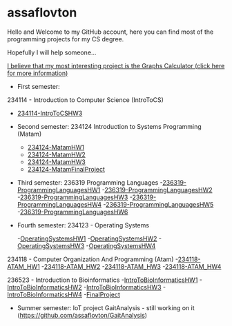 # assaflovton
Hello and Welcome to my GitHub account, here you can find most of the programming projects for my CS degree.

Hopefully I will help someone...

[I believe that my most interesting project is the Graphs Calculator (click here for more information) ](https://github.com/assaflovton/234124-MatamFinalProject.git)

- First semester:

234114 - Introduction to Computer Science (IntroToCS)
  - [234114-IntroToCSHW3](https://github.com/assaflovton/234114-IntroToCSHW3)

- Second semester:
234124 Introduction to Systems Programming (Matam)
  - [234124-MatamHW1](https://github.com/assaflovton/234124-MatamHW1)
  - [234124-MatamHW2](https://github.com/assaflovton/234124-MatamHW2)
  - [234124-MatamHW3](https://github.com/assaflovton/234124-MatamHW3)
  - [234124-MatamFinalProject](https://github.com/assaflovton/234124-MatamFinalProject)

- Third semester:
236319 Programming Languages 
  -[236319-ProgrammingLanguagesHW1](https://github.com/assaflovton/236319-ProgrammingLanguagesHW1)
  -[236319-ProgrammingLanguagesHW2](https://github.com/assaflovton/236319-ProgrammingLanguagesHW2)
  -[236319-ProgrammingLanguagesHW3](https://github.com/assaflovton/236319-ProgrammingLanguagesHW3)
  -[236319-ProgrammingLanguagesHW4](https://github.com/assaflovton/236319-ProgrammingLanguagesHW4)
  -[236319-ProgrammingLanguagesHW5](https://github.com/assaflovton/236319-ProgrammingLanguagesHW5)
  -[236319-ProgrammingLanguagesHW6](https://github.com/assaflovton/236319-ProgrammingLanguagesHW6)

- Fourth semester:
234123 - Operating Systems

  -[OperatingSystemsHW1](https://github.com/assaflovton/OperatingSystemsHW1)
  -[OperatingSystemsHW2](https://github.com/assaflovton/OperatingSystemsHW2)
  -[OperatingSystemsHW3](https://github.com/assaflovton/OperatingSystemsHW3)
  -[OperatingSystemsHW4](https://github.com/assaflovton/OperatingSystemsHW4)
  
234118 - Computer Organization And Programming (Atam)
  -[234118-ATAM_HW1](https://github.com/assaflovton/234118-ATAM_HW1)
  -[234118-ATAM_HW2](https://github.com/assaflovton/234118-ATAM_HW2)
  -[234118-ATAM_HW3](https://github.com/assaflovton/234118-ATAM_HW3)
  -[234118-ATAM_HW4](https://github.com/assaflovton/234118-ATAM_HW4)

236523 - Introduction to Bioinformatics
  -[IntroToBioInformaticsHW1](https://github.com/assaflovton/IntroToBioInformaticsHW1)
  -[IntroToBioInformaticsHW2](https://github.com/assaflovton/IntroToBioInformaticsHW2)
  -[IntroToBioInformaticsHW3](https://github.com/assaflovton/IntroToBioInformaticsHW3)
  -[IntroToBioInformaticsHW4](https://github.com/assaflovton/IntroToBioInformaticsHW4)
  -[FinalProject](https://github.com/assaflovton/IntroToBioInformaticsHW1)

- Summer semester:
IoT project GaitAnalysis - still working on it (https://github.com/assaflovton/GaitAnalysis)

